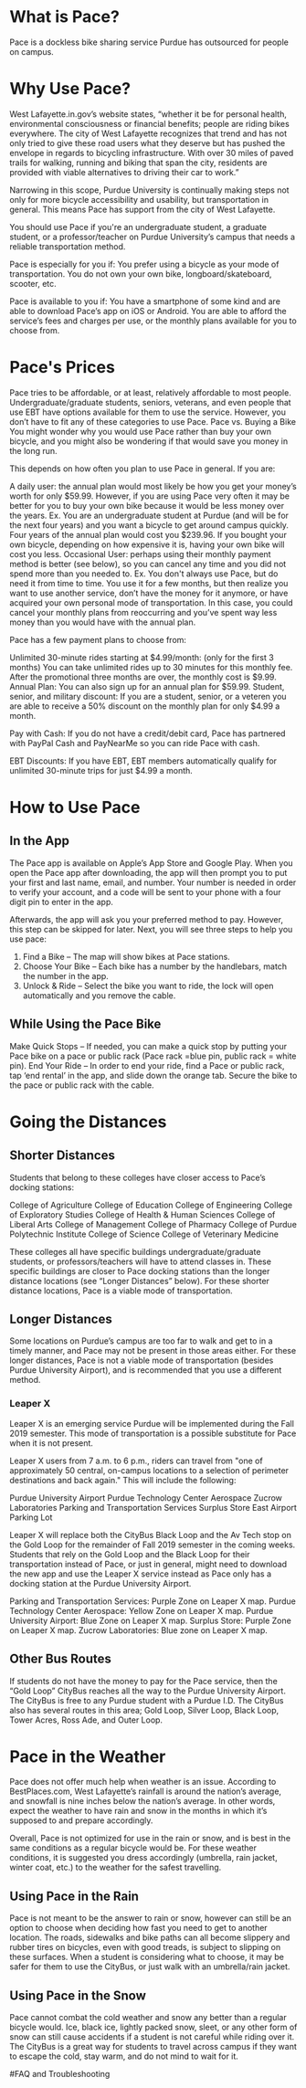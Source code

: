 # What is Pace?

Pace is a dockless bike sharing service Purdue has outsourced for people on campus. 


# Why Use Pace?

West Lafayette.in.gov’s website states, “whether it be for personal health, environmental consciousness or financial benefits; people are riding bikes everywhere. The city of West Lafayette recognizes that trend and has not only tried to give these road users what they deserve but has pushed the envelope in regards to bicycling infrastructure. With over 30 miles of paved trails for walking, running and biking that span the city, residents are provided with viable alternatives to driving their car to work.” 

Narrowing in this scope, Purdue University is continually making steps not only for more bicycle accessibility and usability, but transportation in general. This means Pace has support from the city of West Lafayette. 

You should use Pace if you're an undergraduate student, a graduate student, or a professor/teacher on Purdue University’s campus that needs a reliable transportation method. 

Pace is especially for you if:
You prefer using a bicycle as your mode of transportation.
You do not own your own bike, longboard/skateboard, scooter, etc. 

Pace is available to you if:
You have a smartphone of some kind and are able to download Pace’s app on iOS or Android. 
You are able to afford the service’s fees and charges per use, or the monthly plans available for you to choose from. 

# Pace's Prices

Pace tries to be affordable, or at least, relatively affordable to most people. Undergraduate/graduate students, seniors, veterans, and even people that use EBT have options available for them to use the service. However, you don’t have to fit any of these categories to use Pace. 
Pace vs. Buying a Bike
You might wonder why you would use Pace rather than buy your own bicycle, and you might also be wondering if that would save you money in the long run. 

This depends on how often you plan to use Pace in general. If you are:

A daily user: the annual plan would most likely be how you get your money’s worth for only $59.99. However, if you are using Pace very often it may be better for you to buy your own bike because it would be less money over the years.
Ex. You are an undergraduate student at Purdue (and will be for the next four years) and you want a bicycle to get around campus quickly. Four years of the annual plan would cost you $239.96. If you bought your own bicycle, depending on how expensive it is, having your own bike will cost you less. 
Occasional User: perhaps using their monthly payment method is better (see below), so you can cancel any time and you did not spend more than you needed to. 
Ex. You don't always use Pace, but do need it from time to time. You use it for a few months, but then realize you want to use another service, don’t have the money for it anymore, or have acquired your own personal mode of transportation. In this case, you could cancel your monthly plans from reoccurring and you’ve spent way less money than you would have with the annual plan. 

Pace has a few payment plans to choose from:

Unlimited 30-minute rides starting at $4.99/month: (only for the first 3 months) You can take unlimited rides up to 30 minutes for this monthly fee. After the promotional three months are over, the monthly cost is $9.99. 
Annual Plan: You can also sign up for an annual plan for $59.99. 
Student, senior, and military discount: If you are a student, senior, or a veteren you are able to receive a 50% discount on the monthly plan for only $4.99 a month. 

Pay with Cash: If you do not have a credit/debit card, Pace has partnered with PayPal Cash and PayNearMe so you can ride Pace with cash. 

EBT Discounts: If you have EBT, EBT members automatically qualify for unlimited 30-minute trips for just $4.99 a month.

# How to Use Pace

## In the App

The Pace app is available on Apple’s App Store and Google Play. When you open the Pace app after downloading, the app will then prompt you to put your first and last name, email, and number. Your number is needed in order to verify your account, and a code will be sent to your phone with a four digit pin to enter in the app. 

Afterwards, the app will ask you your preferred method to pay. However, this step can be skipped for later. Next, you will see three steps to help you use pace:

1. Find a Bike – The map will show bikes at Pace stations.
1. Choose Your Bike – Each bike has a number by the handlebars, match the number in the app.
1. Unlock & Ride – Select the bike you want to ride, the lock will open automatically and you remove the cable.

## While Using the Pace Bike

Make Quick Stops – If needed, you can make a quick stop by putting your Pace bike on a pace or public rack (Pace rack =blue pin, public rack = white pin).
End Your Ride – In order to end your ride, find a Pace or public rack, tap ‘end rental’ in the app, and slide down the orange tab. Secure the bike to the pace or public rack with the cable.

# Going the Distances

## Shorter Distances

Students that belong to these colleges have closer access to Pace’s docking stations: 

College of Agriculture
College of Education
College of Engineering
College of Exploratory Studies
College of Health & Human Sciences
College of Liberal Arts
College of Management
College of Pharmacy
College of Purdue Polytechnic Institute
College of Science
College of Veterinary Medicine

These colleges all have specific buildings undergraduate/graduate students, or professors/teachers will have to attend classes in. These specific buildings are closer to Pace docking stations than the longer distance locations (see “Longer Distances” below).
For these shorter distance locations, Pace is a viable mode of transportation. 

## Longer Distances

Some locations on Purdue’s campus are too far to walk and get to in a timely manner, and Pace may not be present in those areas either. For these longer distances, Pace is not a viable mode of transportation (besides Purdue University Airport), and is recommended that you use a different method. 

### Leaper X

Leaper X is an emerging service Purdue will be implemented during the Fall 2019 semester. This mode of transportation is a possible substitute for Pace when it is not present. 

Leaper X users from 7 a.m. to 6 p.m., riders can travel from "one of approximately 50 central, on-campus locations to a selection of perimeter destinations and back again." This will include the following:

Purdue University Airport
Purdue Technology Center Aerospace
Zucrow Laboratories
Parking and Transportation Services
Surplus Store
East Airport Parking Lot

Leaper X will replace both the CityBus Black Loop and the Av Tech stop on the Gold Loop for the remainder of Fall 2019 semester in the coming weeks. Students that rely on the Gold Loop and the Black Loop for their transportation instead of Pace, or just in general, might need to download the new app and use the Leaper X service instead as Pace only has a docking station at the Purdue University Airport. 

Parking and Transportation Services: Purple Zone on Leaper X map.
Purdue Technology Center Aerospace: Yellow Zone on Leaper X map.
Purdue University Airport: Blue Zone on Leaper X map.
Surplus Store: Purple Zone on Leaper X map.
Zucrow Laboratories: Blue zone on Leaper X map.

## Other Bus Routes

If students do not have the money to pay for the Pace service, then the “Gold Loop” CityBus reaches all the way to the Purdue University Airport. The CityBus is free to any Purdue student with a Purdue I.D. The CityBus also has several routes in this area; Gold Loop, Silver Loop, Black Loop, Tower Acres, Ross Ade, and Outer Loop.

# Pace in the Weather

Pace does not offer much help when weather is an issue. According to BestPlaces.com, West Lafayette’s rainfall is around the nation’s average, and snowfall is nine inches below the nation’s average. In other words, expect the weather to have rain and snow in the months in which it’s supposed to and prepare accordingly.

Overall, Pace is not optimized for use in the rain or snow, and is best in the same conditions as a regular bicycle would be. For these weather conditions, it is suggested you dress accordingly (umbrella, rain jacket, winter coat, etc.) to the weather for the safest travelling. 

## Using Pace in the Rain

Pace is not meant to be the answer to rain or snow, however can still be an option to choose when deciding how fast you need to get to another location. The roads, sidewalks and bike paths can all become slippery and rubber tires on bicycles, even with good treads, is subject to slipping on these surfaces. When a student is considering what to choose, it may be safer for them to use the CityBus, or just walk with an umbrella/rain jacket.

## Using Pace in the Snow

Pace cannot combat the cold weather and snow any better than a regular bicycle would. Ice, black ice, lightly packed snow, sleet, or any other form of snow can still cause accidents if a student is not careful while riding over it. The CityBus is a great way for students to travel across campus if they want to escape the cold, stay warm, and do not mind to wait for it.

#FAQ and Troubleshooting


